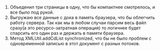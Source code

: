 1. Объеденил три страницы в одну, что бы компактнее смотрелось, и все было под рукой.
2. Выгружаю все данные с дока в память браузера, что бы облегчить работу сервера.
Так как мы в любом случаи парсим весь файл сразу(а это ресурсо-затратная операция) то логичнее будет спарсить его один раз и держать в памяти браузера.
3. Метод XMLUtil.addCdList synchronized, что бы не было проблем с одновременной записью в этот документ с разных потоков.